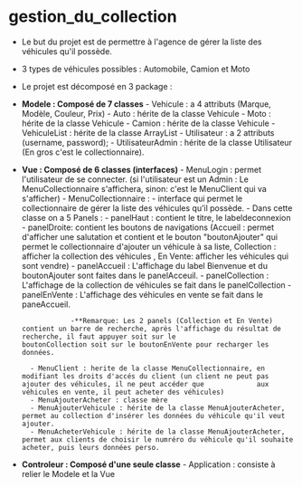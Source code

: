 # gestion_du_collection
- Le but du projet est de permettre à l'agence de gérer la liste des véhicules qu'il possède. 
- 3 types de véhicules possibles : Automobile, Camion et Moto

- Le projet est décomposé en 3 package :

- **Modele : Composé de 7 classes**
        - Vehicule : a 4 attributs (Marque, Modèle, Couleur, Prix)
        - Auto : hérite de la classe Vehicule
        - Moto : hérite de la classe Vehicule
        - Camion : hérite de la classe Vehicule
        - VehiculeList : hérite de la classe ArrayList
        - Utilisateur : a 2 attributs (username, password);
        - UtilisateurAdmin : hérite de la classe Utilisateur (En gros c'est le collectionnaire).

- **Vue : Composé de 6 classes (interfaces)**
        - MenuLogin : permet l'utilisateur de se connecter. (si l'utilisateur est un Admin : Le MenuCollectionnaire s'affichera, sinon: c'est le MenuClient qui va s'afficher)
        - MenuCollectionnaire : 
                  - interface qui permet le collectionnaire de gérer la liste des véhicules qu’il possède.
                  - Dans cette classe on a  5 Panels :
                      -  panelHaut : contient le titre, le labeldeconnexion
                      -  panelDroite: contient les boutons de navigations (Accueil : permet d'afficher une salutation et contient et le bouton "boutonAjouter" qui permet le                              collectionnaire d'ajouter un véhicule à sa liste, Collection : afficher la collection des véhicules , En Vente: afficher les véhicules qui sont vendre)
                      -  panelAccueil : L'affichage du label Bienvenue et du boutonAjouter sont faites dans le panelAcceuil.
                      -  panelCollection : L'affichage de la collection de véhicules se fait dans le panelCollection
                      -  panelEnVente : L'affichage des véhicules en vente se fait dans le paneAccueil.

                  -**Remarque: Les 2 panels (Collection et En Vente) contient un barre de recherche, après l'affichage du résultat de recherche, il faut appuyer soit sur le                         boutonCollection soit sur le boutonEnVente pour recharger les données.
                  
        - MenuClient : herite de la classe MenuCollectionnaire, en modifiant les droits d'accés du client (un client ne peut pas ajouter des véhicules, il ne peut accéder que             aux véhicules en vente, il peut acheter des véhicules)
        - MenuAjouterAcheter : classe mère
        - MenuAjouterVehicule : hérite de la classe MenuAjouterAcheter, permet au collection d'insérer les données du véhicule qu'il veut ajouter.
        - MenuAcheterVehicule : hérite de la classe MenuAjouterAcheter, permet aux clients de choisir le numréro du véhicule qu'il souhaite acheter, puis leurs données perso.


- **Controleur : Composé d'une seule classe**
        - Application : consiste à relier le Modele et la Vue
